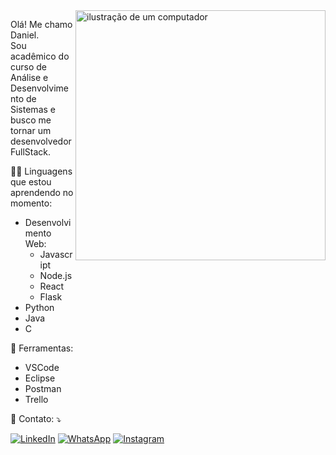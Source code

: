 <img src="https://raw.githubusercontent.com/MicaelliMedeiros/micaellimedeiros/master/image/computer-illustration.png" alt="ilustração de um computador" min-width="400px" max-width="400px" width="400px" align="right">

<p align="left"> 
  Olá! Me chamo Daniel.<br>
  Sou acadêmico do curso de Análise e Desenvolvimento de Sistemas e busco me tornar um desenvolvedor FullStack.
</p>

<p align="left">
  🧑‍💻 Linguagens que estou aprendendo no momento: 
  <ul>
    <li> Desenvolvimento Web:
      <ul>
        <li>Javascript</li>
        <li>Node.js</li>
        <li>React</li>
        <li>Flask</li>
      </ul>
    </li>
    <li>Python</li>
    <li>Java</li>
    <li>C</li>
  </ul>
</p>

<p align="left">
  💼 Ferramentas:
  <ul>
    <li>VSCode</li>
    <li>Eclipse</li>
    <li>Postman</li>
    <li>Trello</li>
  </ul>
</p>

<p align="left">
  💌 Contato: ⤵️
</p>

<p align="left">
  <a href="https://www.linkedin.com/in/dan-lima-acjr/" title="LinkedIn">
  <img src="https://img.shields.io/badge/-Linkedin-0e76a8?style=flat-square&logo=Linkedin&logoColor=white&link=[LINK-DO-SEU-LINKEDIN](https://www.linkedin.com/in/dan-lima-acjr/)" alt="LinkedIn"/></a>
  <a href="https://wa.me/+5592993877359" title="WhatsApp">
  <img src="https://img.shields.io/badge/-WhatsApp-25d366?style=flat-square&labelColor=25d366&logo=whatsapp&logoColor=white&link=https://wa.me/+5592993877359" alt="WhatsApp"/></a>
  <a href="https://instagram.com/badb0rn" title="Instagram">
  <img src="https://img.shields.io/badge/-Instagram-DF0174?style=flat-square&labelColor=DF0174&logo=instagram&logoColor=white&link=https://instagram.com/badb0rn" alt="Instagram"/></a>
</p>
